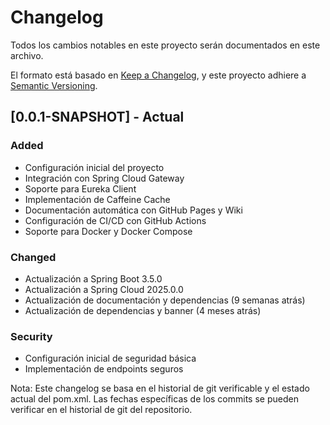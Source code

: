 # Changelog

Todos los cambios notables en este proyecto serán documentados en este archivo.

El formato está basado en [Keep a Changelog](https://keepachangelog.com/en/1.0.0/),
y este proyecto adhiere a [Semantic Versioning](https://semver.org/spec/v2.0.0.html).

## [0.0.1-SNAPSHOT] - Actual

### Added
- Configuración inicial del proyecto
- Integración con Spring Cloud Gateway
- Soporte para Eureka Client
- Implementación de Caffeine Cache
- Documentación automática con GitHub Pages y Wiki
- Configuración de CI/CD con GitHub Actions
- Soporte para Docker y Docker Compose

### Changed
- Actualización a Spring Boot 3.5.0
- Actualización a Spring Cloud 2025.0.0
- Actualización de documentación y dependencias (9 semanas atrás)
- Actualización de dependencias y banner (4 meses atrás)

### Security
- Configuración inicial de seguridad básica
- Implementación de endpoints seguros

Nota: Este changelog se basa en el historial de git verificable y el estado actual del pom.xml. Las fechas específicas de los commits se pueden verificar en el historial de git del repositorio. 